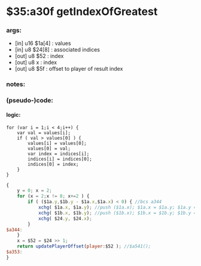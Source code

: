 ﻿
# $35:a30f getIndexOfGreatest



### args:
+ [in] u16 $1a[4] : values
+ [in] u8 $24[8] : associated indices
+ [out] u8 $52 : index
+ [out] u8 x : index
+ [out] u8 $5f : offset to player of result index 

### notes:

### (pseudo-)code:

#### logic:
	for (var i = 1;i < 4;i++) {
		var val = values[i];
		if ( val > values[0] ) {
			values[i] = values[0];
			values[0] = val;
			var index = indices[i];
			indices[i] = indices[0];
			indices[0] = index;
		}
	}
```js
{
	y = 0; x = 2;
	for (x = 2;x != 8; x+=2 ) {
		if ( ($1a.y,$1b.y - $1a.x,$1a.x) < 0) { //bcs a344
			xchg( $1a.x, $1a.y); //push ($1a.x); $1a.x = $1a.y; $1a.y = pop a;
			xchg( $1b.x, $1b.y); //push ($1b.x); $1b.x = $1b.y; $1b.y = pop a;
			xchg( $24.y, $24.x);
		}
$a344:
	}
	x = $52 = $24 >> 1;
	return updatePlayerOffset(player:$52 );	//$a541();
$a353:
}
```



